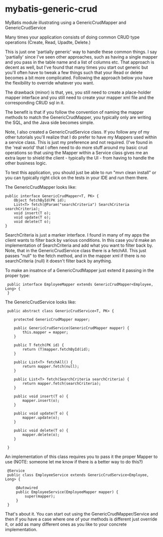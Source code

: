 # mybatis-generic-crud
MyBatis module illustrating using a GenericCrudMapper and GenericCrudService

Many times your application consists of doing common CRUD type operations (Create, Read, Upadte, Delete.)

This is just one 'partially generic' way to handle these common things. I say 'partially' since I've seen other approaches, such as having 
a single mapper and you pass in the table name and a list of columns etc. That approach is decent as well, but I've found that many times
you start out generic but you'll often have to tweak a few things such that your Read or delete becomes a bit more complicated. Following 
the approach below you have the flexibility to override whatever you want. 

The drawback (minor) is that, yes, you still need to create a place-holder mapper interface and you still need to create your mapper xml file and the 
corresponding CRUD sql in it. 

The benefit is that if you follow the convention of naming the mapper methods to match the GenericCrudMapper, you typically only are writing the SQL, 
and the Java side becomes simple.

Note, I also created a GenericCrudService class. If you follow any of my other tutorials you'll realize that I do prefer to have my Mappers used within a 
service class. This is just my preference and not required. (I've found in the 'real world' that I often need to do more stuff around my basic crud operations
so that using the Mapper within a Service class gives me an extra layer to shield the client - typically the UI - from having to handle the other
business logic.

To test this application, you should just be able to run "mvn clean install" or you can typically right click on the tests in your IDE and run them there.

The GenericCrudMapper looks like:

	public interface GenericCrudMapper<T, PK> {
		Object fetchById(PK id);
		List<T> fetch(@Param("searchCriteria") SearchCriteria searchCriteria);
		void insert(T o);
		void update(T o);
		void delete(T o);
	}

SearchCriteria is just a marker interface. I found in many of my apps the client wants to filter back by various conditions. In this case you'd make an implementation
 of SearchCriteria and add what you want to filter back by. Note, that in the GenericCrudService class there is a fetchAll. This just passes "null" to the fetch method,
 and in the mapper xml if there is no searchCriteria (null) it doesn't filter back by anything.
 
 To make an insatnce of a GenericCrudMapper just extend it passing in the proper type:
 
	 public interface EmployeeMapper extends GenericCrudMapper<Employee, Long> {
	 }
 
 The GenericCrudService looks like:
 
	 public abstract class GenericCrudService<T, PK> {
	 
		protected GenericCrudMapper mapper;
	 
		public GenericCrudService(GenericCrudMapper mapper) {
			this.mapper = mapper;
		}
	 
		public T fetch(PK id) {
			return (T)mapper.fetchById(id);
		}
	 
		public List<T> fetchAll() {
			return mapper.fetch(null);
		}
	 
		public List<T> fetch(SearchCriteria searchCriteria) {
			return mapper.fetch(searchCriteria);
		}
	 
		public void insert(T o) {
			mapper.insert(o);
		}
	 
		public void update(T o) {
			mapper.update(o);
		}
	 
		public void delete(T o) {
			mapper.delete(o);
		}
	 
	 }
 
 An implementation of this class requires you to pass it the proper Mapper to use (NOTE: someone let me know if there is a better way to do this?)
 
 
	 @Service
	 public class EmployeeService extends GenericCrudService<Employee, Long> {
 
		 @Autowired
		 public EmployeeService(EmployeeMapper mapper) {
			 super(mapper);
		 }
	 }


That's about it. You can start out using the GenericCrudMapper/Service and then if you have a case where one of your methods is different just override it, or 
add as many different ones as you like to your concrete implementation.




